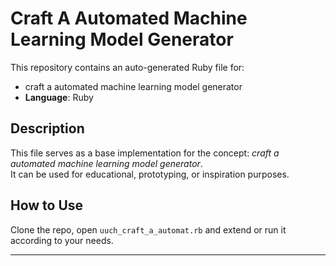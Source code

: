 # Craft A Automated Machine Learning Model Generator

This repository contains an auto-generated Ruby file for:

- craft a automated machine learning model generator
- **Language**: Ruby

## Description

This file serves as a base implementation for the concept: *craft a automated machine learning model generator*.  
It can be used for educational, prototyping, or inspiration purposes.

## How to Use

Clone the repo, open `uuch_craft_a_automat.rb` and extend or run it according to your needs.

---


